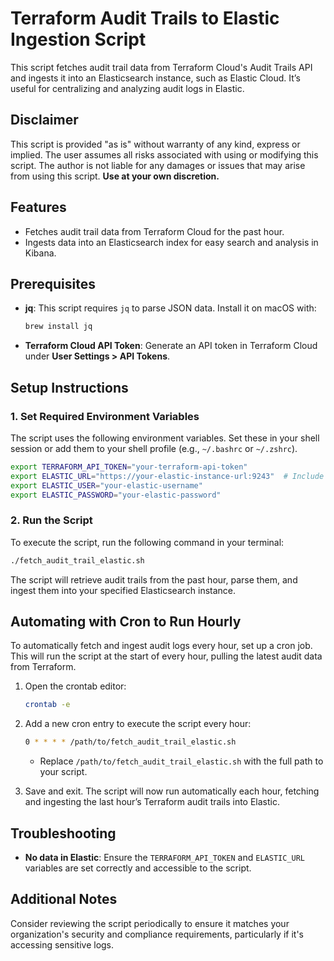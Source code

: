 # Terraform Audit Trails to Elastic Ingestion Script

This script fetches audit trail data from Terraform Cloud's Audit Trails API and ingests it into an Elasticsearch instance, such as Elastic Cloud. It’s useful for centralizing and analyzing audit logs in Elastic.

## Disclaimer
This script is provided "as is" without warranty of any kind, express or implied. The user assumes all risks associated with using or modifying this script. The author is not liable for any damages or issues that may arise from using this script. **Use at your own discretion.**

## Features
- Fetches audit trail data from Terraform Cloud for the past hour.
- Ingests data into an Elasticsearch index for easy search and analysis in Kibana.

## Prerequisites
- **jq**: This script requires `jq` to parse JSON data. Install it on macOS with:
  ```bash
  brew install jq
  ```
- **Terraform Cloud API Token**: Generate an API token in Terraform Cloud under **User Settings > API Tokens**.

## Setup Instructions

### 1. Set Required Environment Variables
The script uses the following environment variables. Set these in your shell session or add them to your shell profile (e.g., `~/.bashrc` or `~/.zshrc`).

```bash
export TERRAFORM_API_TOKEN="your-terraform-api-token"
export ELASTIC_URL="https://your-elastic-instance-url:9243"  # Include the :9243 port
export ELASTIC_USER="your-elastic-username"
export ELASTIC_PASSWORD="your-elastic-password"
```

### 2. Run the Script
To execute the script, run the following command in your terminal:

```bash
./fetch_audit_trail_elastic.sh
```

The script will retrieve audit trails from the past hour, parse them, and ingest them into your specified Elasticsearch instance.

## Automating with Cron to Run Hourly
To automatically fetch and ingest audit logs every hour, set up a cron job. This will run the script at the start of every hour, pulling the latest audit data from Terraform.

1. Open the crontab editor:
   ```bash
   crontab -e
   ```

2. Add a new cron entry to execute the script every hour:
   ```bash
   0 * * * * /path/to/fetch_audit_trail_elastic.sh
   ```
   - Replace `/path/to/fetch_audit_trail_elastic.sh` with the full path to your script.

3. Save and exit. The script will now run automatically each hour, fetching and ingesting the last hour’s Terraform audit trails into Elastic.

## Troubleshooting
- **No data in Elastic**: Ensure the `TERRAFORM_API_TOKEN` and `ELASTIC_URL` variables are set correctly and accessible to the script.

## Additional Notes
Consider reviewing the script periodically to ensure it matches your organization's security and compliance requirements, particularly if it's accessing sensitive logs.